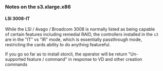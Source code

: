 ### Notes on the s3.xlarge.x86

#### LSI 3008-IT
While the LSI / Avago / Broadcom 3008 is normally listed as being capable of certain features including remedial RAID, the controllers installed in the `s3` are in the "IT" vs "IR" mode, which is essentially passthrough mode, restricting the cards ability to do anything featureful.

If you go so far as to install storcli, the operator will be return "Un-supported feature / command" in response to VD and other creation commands
